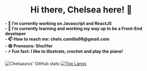 <h1 align="center">Hi there, Chelsea here! 👋</h1>

<h4>
  - 🔭 I’m currently working on Javascript and ReactJS
  <br>
  - 🌱 I’m currently learning and working my way up to be a Front-End developer
  <br>
  - 📫 How to reach me: chels.camilla98@gmail.com
  <br>
  - 😄 Pronouns: She/Her
  <br>
  - ⚡ Fun fact: I like to illustrate, crochet and play the piano! 
</h4>


![Chelsaurus' GitHub stats](https://github-readme-stats.vercel.app/api?username=chelsaurus&show_icons=true&theme=radical&line_height=27px)
[![Top Langs](https://github-readme-stats.vercel.app/api/top-langs/?username=chelsaurus&theme=radical)](https://github.com/chelsaurus/github-readme-stats)
